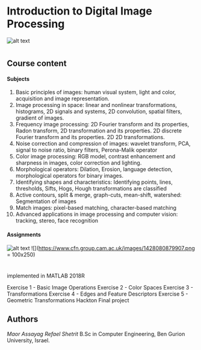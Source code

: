 # Introduction to Digital Image Processing

![alt text](https://i.imgur.com/zMdhsl0.png)
#

## Course content
#### Subjects
1. Basic principles of images: human visual system, light and color, acquisition and image representation.
2. Image processing in space: linear and nonlinear transformations, histograms, 2D signals and systems, 2D convolution, spatial filters, gradient of images.
3. Frequency image processing: 2D Fourier transform and its properties, Radon transform, 2D transformation and its properties. 2D discrete Fourier transform and its properties. 2D 2D transformations.
4. Noise correction and compression of images: wavelet transform, PCA, signal to noise ratio, binary filters,
 Perona-Malik operator
5. Color image processing: RGB model, contrast enhancement and sharpness in images, color correction and lighting.
6. Morphological operators: Dilation, Erosion, language detection, morphological operators for binary images.
7. Identifying shapes and characteristics: Identifying points, lines, thresholds, Sifts, Hogs, Hough transformations are classified
8. Active contours, split & merge, graph-cuts, mean-shift, watershed: Segmentation of images
9. Match images: pixel-based matching, character-based matching
10. Advanced applications in image processing and computer vision: tracking, stereo, face recognition

#### Assignments
![alt text](https://www.cfn.group.cam.ac.uk/images/1428080879907.png)
![](https://www.cfn.group.cam.ac.uk/images/1428080879907.png = 100x250)
#
implemented in MATLAB 2018R

Exercise 1 - Basic Image Operations 
Exercise 2 - Color Spaces
Exercise 3 - Transformations
Exercise 4 - Edges and Feature Descriptors
Exercise 5 - Geometric Transformations
Hackton
Final project 

## Authors
*Maor Assayag*
*Refael Shetrit*
B.Sc in Computer Engineering, Ben Gurion University, Israel.